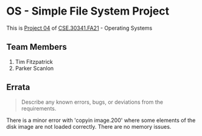 # OS - Simple File System Project

This is [Project 04] of [CSE.30341.FA21] - Operating Systems

## Team Members

1. Tim Fitzpatrick
2. Parker Scanlon

## Errata

> Describe any known errors, bugs, or deviations from the requirements.

There is a minor error with 'copyin image.200' where some elements of the disk image are not loaded correctly. There are no memory issues.

[Project 04]:       https://www3.nd.edu/~pbui/teaching/cse.30341.fa21/project04.html
[CSE.30341.FA21]:   https://www3.nd.edu/~pbui/teaching/cse.30341.fa21/
